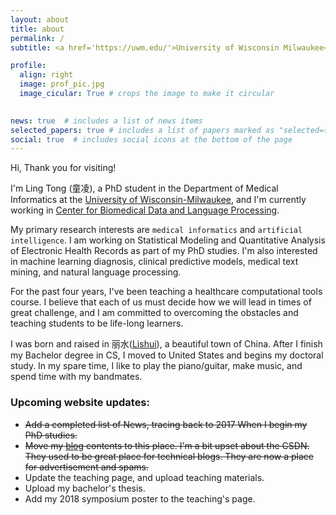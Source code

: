```yaml
---
layout: about
title: about
permalink: /
subtitle: <a href='https://uwm.edu/'>University of Wisconsin Milwaukee</a>. Lecturer, Medical Informatics, Data Science. 

profile:
  align: right
  image: prof_pic.jpg
  image_cicular: True # crops the image to make it circular
    

news: true  # includes a list of news items
selected_papers: true # includes a list of papers marked as "selected={true}"
social: true  # includes social icons at the bottom of the page
---
```


Hi, Thank you for visiting!

I'm Ling Tong (童凌), a PhD student in the Department of Medical Informatics at the [University of Wisconsin-Milwaukee](https://uwm.edu/), and I'm currently working in [Center for Biomedical Data and Language Processing](https://sites.uwm.edu/jakeluo/).

My primary research interests are `medical informatics` and `artificial intelligence`. I am working on Statistical Modeling and Quantitative Analysis of Electronic Health Records as part of my PhD studies. I'm also interested in machine learning diagnosis, clinical predictive models, medical text mining, and natural language processing.

For the past four years, I've been teaching a healthcare computational tools course. I believe that each of us must decide how we will lead in times of great challenge, and I am committed to overcoming the obstacles and teaching students to be life-long learners. 

I was born and raised in 丽水([Lishui](https://en.wikipedia.org/wiki/Lishui)), a beautiful town of China. After I finish my Bachelor degree in CS, I moved to United States and begins my doctoral study. In my spare time, I like to play the piano/guitar, make music, and spend time with my bandmates.



### Upcoming website updates:

- ~~Add a completed list of News, tracing back to 2017 When I begin my PhD studies.~~
- ~~Move my [blog](https://blog.csdn.net/tlonline) contents to this place. I'm a bit upset about the CSDN. They used to be great place for technical blogs. They are now a place for advertisement and spams.~~
- Update the teaching page, and upload teaching materials. 
- Upload my bachelor's thesis.
- Add my 2018 symposium poster to the teaching's page.
